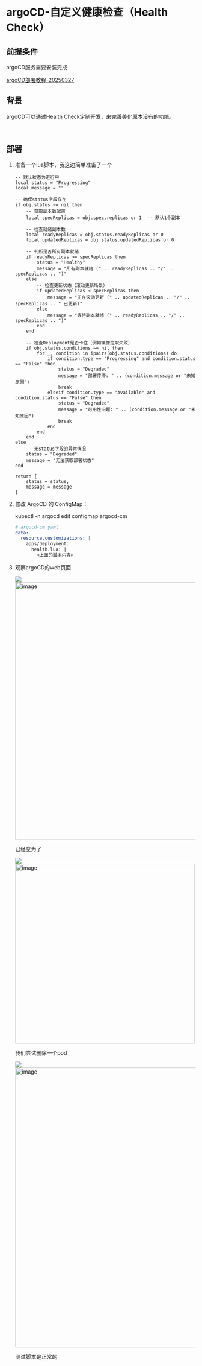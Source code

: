 # argoCD-自定义健康检查（Health Check）

## 前提条件

argoCD服务需要安装完成

[argoCD部署教程-20250327](argoCD部署教程-20250327.md)

## 背景

argoCD可以通过Health Check定制开发，来完善美化原本没有的功能。

‍

## 部署

1. 准备一个lua脚本，我这边简单准备了一个

    ```shell
    -- 默认状态为进行中
    local status = "Progressing"
    local message = ""

    -- 确保status字段存在
    if obj.status ~= nil then
        -- 获取副本数配置
        local specReplicas = obj.spec.replicas or 1  -- 默认1个副本
        
        -- 检查就绪副本数
        local readyReplicas = obj.status.readyReplicas or 0
        local updatedReplicas = obj.status.updatedReplicas or 0
        
        -- 判断是否所有副本就绪
        if readyReplicas >= specReplicas then
            status = "Healthy"
            message = "所有副本就绪 (" .. readyReplicas .. "/" .. specReplicas .. ")"
        else
            -- 检查更新状态（滚动更新场景）
            if updatedReplicas < specReplicas then
                message = "正在滚动更新 (" .. updatedReplicas .. "/" .. specReplicas .. " 已更新)"
            else
                message = "等待副本就绪 (" .. readyReplicas .. "/" .. specReplicas .. ")"
            end
        end
        
        -- 检查Deployment是否卡住（例如镜像拉取失败）
        if obj.status.conditions ~= nil then
            for _, condition in ipairs(obj.status.conditions) do
                if condition.type == "Progressing" and condition.status == "False" then
                    status = "Degraded"
                    message = "部署停滞: " .. (condition.message or "未知原因")
                    break
                elseif condition.type == "Available" and condition.status == "False" then
                    status = "Degraded"
                    message = "可用性问题: " .. (condition.message or "未知原因")
                    break
                end
            end
        end
    else
        -- 无status字段的异常情况
        status = "Degraded"
        message = "无法获取部署状态"
    end

    return {
        status = status,
        message = message
    }
    ```

2. 修改 ArgoCD 的 ConfigMap：

    kubectl -n argocd edit configmap argocd-cm

    ```yaml
    # argocd-cm.yaml
    data:
      resource.customizations: |
        apps/Deployment:
          health.lua: |
            <上面的脚本内容>
    ```

3. 观察argoCD的web页面

    ![](http://viphtl.duckdns.org:15002/i/2025/03/28/67e58ec297b10.png)
    <img width="683" alt="image" src="https://github.com/user-attachments/assets/84f45dde-393d-44a6-9ce3-e7ab09089228" />

    已经变为了

    ![](http://viphtl.duckdns.org:15002/i/2025/03/28/67e58d5eef6c1.png)
    <img width="477" alt="image" src="https://github.com/user-attachments/assets/04ad7846-7ce2-4381-9fd9-c08f1a9847ea" />

 
    我们尝试删除一个pod

    ![](http://viphtl.duckdns.org:15002/i/2025/03/28/67e58d4c0a7bb.png)
    <img width="742" alt="image" src="https://github.com/user-attachments/assets/82263af0-8239-47d8-8633-418c450abfe0" />


    测试脚本是正常的

‍
